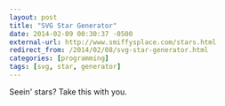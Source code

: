 ```yaml
---
layout: post
title: "SVG Star Generator"
date: 2014-02-09 00:30:37 -0500
external-url: http://www.smiffysplace.com/stars.html
redirect_from: /2014/02/08/svg-star-generator.html
categories: [programming]
tags: [svg, star, generator]
---
```


Seein' stars? Take this with you.
